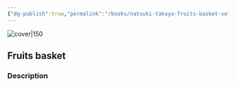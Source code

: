 ```yaml
---
{"dg-publish":true,"permalink":"/books/natsuki-takaya-fruits-basket-volume-2/","title":"\"Fruits basket\" 2","tags":["manga","romance","Fantasy"]}
---
```




![cover|150](http://books.google.com/books/content?id=Y7XcAAAACAAJ&printsec=frontcover&img=1&zoom=1&source=gbs_api)

## Fruits basket

### Description


```